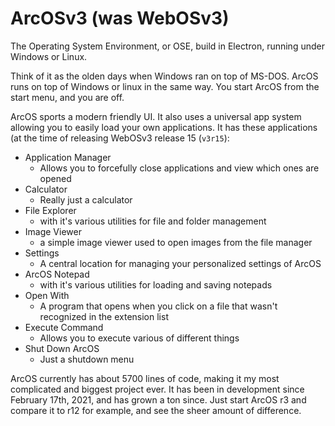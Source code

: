 # ArcOSv3 (was WebOSv3)

The Operating System Environment, or OSE, build in Electron, running under Windows or Linux.

Think of it as the olden days when Windows ran on top of MS-DOS. ArcOS runs on top of Windows or linux in the same way. You start ArcOS from the start menu, and you are off.

ArcOS sports a modern friendly UI. It also uses a universal app system allowing you to easily load your own applications. It has these applications (at the time of releasing WebOSv3 release 15 (`v3r15`):

- Application Manager
  - Allows you to forcefully close applications and view which ones are opened
- Calculator
  - Really just a calculator
- File Explorer
  - with it's various utilities for file and folder management
- Image Viewer
  - a simple image viewer used to open images from the file manager
- Settings
  - A central location for managing your personalized settings of ArcOS
- ArcOS Notepad
  - with it's various utilities for loading and saving notepads
- Open With
  - A program that opens when you click on a file that wasn't recognized in the extension list
- Execute Command
  - Allows you to execute various of different things
- Shut Down ArcOS
  - Just a shutdown menu

ArcOS currently has about 5700 lines of code, making it my most complicated and biggest project ever. It has been in development since February 17th, 2021, and has grown a ton since. Just start ArcOS r3 and compare it to r12 for example, and see the sheer amount of difference.
